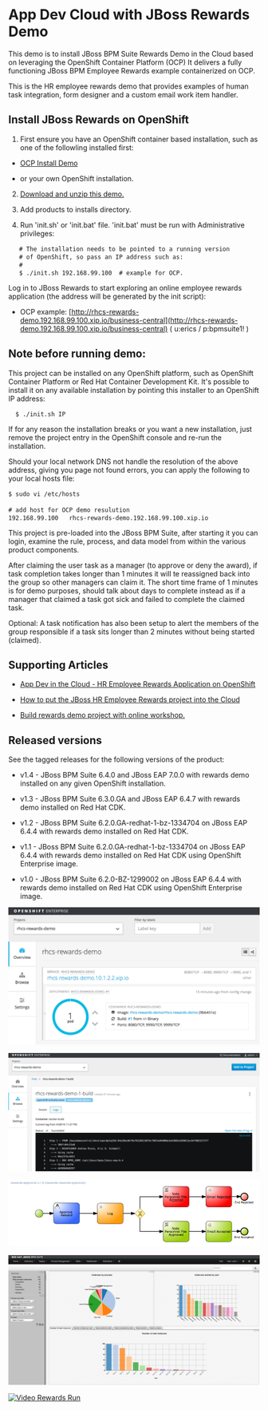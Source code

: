 App Dev Cloud with JBoss Rewards Demo
=====================================
This demo is to install JBoss BPM Suite Rewards Demo in the Cloud based on leveraging the OpenShift Container Platform (OCP)
It delivers a fully functioning JBoss BPM Employee Rewards example containerized on OCP.

This is the HR employee rewards demo that provides examples of human task integration, form designer
and a custom email work item handler.


Install JBoss Rewards on OpenShift
----------------------------------
1. First ensure you have an OpenShift container based installation, such as one of the followling installed first:

  - [OCP Install Demo](https://github.com/redhatdemocentral/ocp-install-demo)

  - or your own OpenShift installation.

2. [Download and unzip this demo.](https://github.com/redhatdemocentral/rhcs-rewards-demo/archive/master.zip)

3. Add products to installs directory.

4. Run 'init.sh' or 'init.bat' file. 'init.bat' must be run with Administrative privileges:
```
   # The installation needs to be pointed to a running version
   # of OpenShift, so pass an IP address such as:
   #
   $ ./init.sh 192.168.99.100  # example for OCP.
```

Log in to JBoss Rewards to start exploring an online employee rewards application (the address will be generated by the init script):

  - OCP example:
    [http://rhcs-rewards-demo.192.168.99.100.xip.io/business-central](http://rhcs-rewards-demo.192.168.99.100.xip.io/business-central) ( u:erics / p:bpmsuite1! )


Note before running demo:
-------------------------
This project can be installed on any OpenShift platform, such as OpenShift Container Platform or Red Hat Container Development Kit.
It's possible to install it on any available installation by pointing this installer to an OpenShift IP address:
```
  $ ./init.sh IP
```

If for any reason the installation breaks or you want a new installation, just remove the project entry in the OpenShift console and re-run the installation.

Should your local network DNS not handle the resolution of the above address, giving you page not found errors, you can apply the
following to your local hosts file:

```
$ sudo vi /etc/hosts

# add host for OCP demo resulution
192.168.99.100   rhcs-rewards-demo.192.168.99.100.xip.io 
```

This project is pre-loaded into the JBoss BPM Suite, after starting it you can login,
examine the rule, process, and data model from within the various product components.

After claiming the user task as a manager (to approve or deny the award), if task completion takes longer
than 1 minutes it will te reassigned back into the group so other managers can claim it. The short time frame
of 1 minutes is for demo purposes, should talk about days to complete instead as if a manager that claimed a
task got sick and failed to complete the claimed task.

Optional: A task notification has also been setup to alert the members of the group responsible if a task sits 
longer than 2 minutes without being started (claimed). 


Supporting Articles
-------------------
- [App Dev in the Cloud - HR Employee Rewards Application on OpenShift](http://www.schabell.org/2017/01/appdev-in-cloud-hr-employee-rewards-app-openshift.html)

- [How to put the JBoss HR Employee Rewards project into the Cloud](http://www.schabell.org/2016/05/howto-put-jboss-hr-employee-rewards-into-cloud.html)

- [Build rewards demo project with online workshop.](http://bpmworkshop-onthe.rhcloud.com)


Released versions
-----------------
See the tagged releases for the following versions of the product:

- v1.4 - JBoss BPM Suite 6.4.0 and JBoss EAP 7.0.0 with rewards demo installed on any given OpenShift installation.

- v1.3 - JBoss BPM Suite 6.3.0.GA and JBoss EAP 6.4.7 with rewards demo installed on Red Hat CDK.

- v1.2 - JBoss BPM Suite 6.2.0.GA-redhat-1-bz-1334704 on JBoss EAP 6.4.4 with rewards demo installed on Red Hat CDK.

- v1.1 - JBoss BPM Suite 6.2.0.GA-redhat-1-bz-1334704 on JBoss EAP 6.4.4 with rewards demo installed on Red Hat CDK using OpenShift Enterprise image.

- v1.0 - JBoss BPM Suite 6.2.0-BZ-1299002 on JBoss EAP 6.4.4 with rewards demo installed on Red Hat CDK using OpenShift Enterprise image.

![Cloud Pod](https://raw.githubusercontent.com/redhatdemocentral/rhcs-rewards-demo/master/docs/demo-images/rhcs-rewards-pod.png)

![Cloud Build](https://raw.githubusercontent.com/redhatdemocentral/rhcs-rewards-demo/master/docs/demo-images/rhcs-rewards-build.png)

![Process](https://raw.githubusercontent.com/redhatdemocentral/rhcs-rewards-demo/master/docs/demo-images/rewards-process.png)

![Process & Task Dashboard](https://raw.githubusercontent.com/redhatdemocentral/rhcs-rewards-demo/master/docs/demo-images/mock-bpm-data.png)

[![Video Rewards Run](https://raw.githubusercontent.com/eschabell/erics-images/master/brms_bpms_workshop/image309.png)](http://vimeo.com/ericschabell/bpms-hr-employee-rewards-demo-run)
